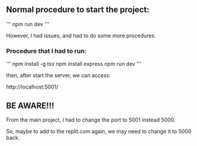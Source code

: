 ## Normal procedure to start the project:
'''
npm run dev
'''

However, I had issues, and had to do some more procedures.

### Procedure that I had to run:

'''
npm install -g tsx
npm install express
npm run dev
'''

then, after start the server, we can access:

http://localhost:5001/

## BE AWARE!!!

From the main project, I had to change the port to 5001 instead 5000.

So, maybe to add to the replit.com again, we may need to change it to 5000 back.

